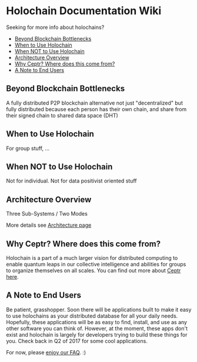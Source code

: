 # Holochain Documentation Wiki

Seeking for more info about holochains?

<!-- TOC START min:2 max:4 link:true update:true -->
  - [Beyond Blockchain Bottlenecks](#beyond-blockchain-bottlenecks)
  - [When to Use Holochain](#when-to-use-holochain)
  - [When NOT to Use Holochain](#when-not-to-use-holochain)
  - [Architecture Overview](#architecture-overview)
  - [Why Ceptr? Where does this come from?](#why-ceptr-where-does-this-come-from)
  - [A Note to End Users](#a-note-to-end-users)

<!-- TOC END -->


## Beyond Blockchain Bottlenecks
A fully distributed P2P blockchain alternative
not just "decentralized" but fully distributed because each person has their own chain, and share from their signed chain to shared data space (DHT)

## When to Use Holochain
For group stuff, ...

## When NOT to Use Holochain
Not for individual. Not for data positivist oriented stuff

## Architecture Overview
Three Sub-Systems / Two Modes


More details see [Architecture page](Architecture)

## Why Ceptr? Where does this come from?
Holochain is a part of a much larger vision for distributed computing to enable quantum leaps in our collective intelligence and abilities for groups to organize themselves on all scales. You can find out more about [Ceptr here](http://ceptr.org).

## A Note to End Users
Be patient, grasshopper. Soon there will be applications built to make it easy to use holochains as your distributed database for all your daily needs. Hopefully, these applications will be as easy to find, install, and use as any other software you can think of. However, at the moment, these apps don't exist and holochain is largely for developers trying to build these things for you. Check back in Q2 of 2017 for some cool applications.

For now, please [enjoy our FAQ](FAQ). :)

